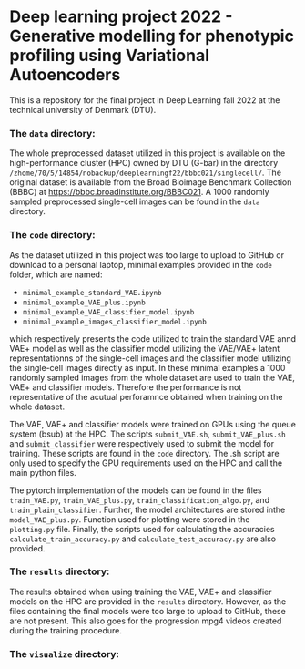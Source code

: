 # Deep learning project 2022 - Generative modelling for phenotypic profiling using Variational Autoencoders
This is a repository for the final project in Deep Learning fall 2022 at the technical university of Denmark (DTU). 

### The `data` directory:
The whole preprocessed dataset utilized in this project is available on the high-performance cluster (HPC) owned by DTU (G-bar) in the directory `/zhome/70/5/14854/nobackup/deeplearningf22/bbbc021/singlecell/`. The original dataset is available from the Broad
Bioimage Benchmark Collection (BBBC) at https://bbbc.broadinstitute.org/BBBC021. A 1000 randomly sampled preprocessed single-cell images can be found in the `data` directory.

### The `code` directory:
As the dataset utilized in this project was too large to upload to GitHub or download to a personal laptop, minimal examples provided in the `code` folder, which are named:
- `minimal_example_standard_VAE.ipynb`
- `minimal_example_VAE_plus.ipynb`
- `minimal_example_VAE_classifier_model.ipynb`
- `minimal_example_images_classifier_model.ipynb`

which respectively presents the code utilized to train the standard VAE annd VAE+ model as well as the classifier model utilizing the VAE/VAE+ latent representationns of the single-cell images and the classifier model utilizing the single-cell images directly as input. In these minimal examples a 1000 randomly sampled images from the whole dataset are used to train the VAE, VAE+ and classifier models. Therefore the performance is not representative of the acutual perforamnce obtained when training on the whole dataset.

The VAE, VAE+ and classifier models were trained on GPUs using the queue system (bsub) at the HPC. The scripts `submit_VAE.sh`, `submit_VAE_plus.sh` and `submit_classifier` were respectively used to submit the model for training. These scripts are found in the `code` directory. The .sh script are only used to specify the GPU requirements used on the HPC and call the main python files. 

The pytorch implementation of the models can be found in the files `train_VAE.py`, `train_VAE_plus.py`, `train_classification_algo.py`, and `train_plain_classifier`. Further, the model architectures are stored inthe `model_VAE_plus.py`. Function used for plotting were stored in the `plotting.py` file. Finally, the scripts used for calculating the accuracies `calculate_train_accuracy.py` and `calculate_test_accuracy.py` are also provided.

### The `results` directory:
The results obtained when using training the VAE, VAE+ and classifier models on the HPC are provided in the `results` directory. However, as the files containing the final models were too large to upload to GitHub, these are not present. This also goes for the progression mpg4 videos created during the training procedure.

### The `visualize` directory:
